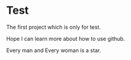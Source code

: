# Test
The first project which is only for test.

Hope I can learn more about how to use github.

Every man and Every woman is a star.